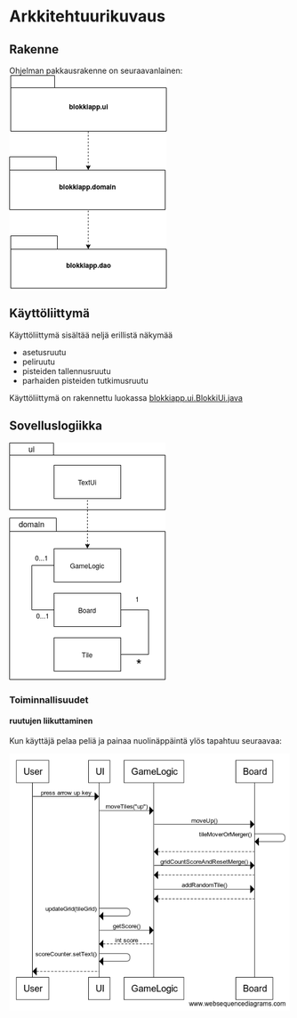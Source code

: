 # Arkkitehtuurikuvaus

## Rakenne
Ohjelman pakkausrakenne on seuraavanlainen:
![alt text](/dokumentointi/kuvat/blokkipakkausrakenne.png)

## Käyttöliittymä

Käyttöliittymä sisältää neljä erillistä näkymää
- asetusruutu
- peliruutu
- pisteiden tallennusruutu
- parhaiden pisteiden tutkimusruutu

Käyttöliittymä on rakennettu luokassa [blokkiapp.ui.BlokkiUi.java](https://github.com/glinoen/ot-harjoitustyo2020/blob/master/blokki/src/main/java/blokkiapp/ui/BlokkiUi.java)

## Sovelluslogiikka

![alt text](https://github.com/glinoen/ot-harjoitustyo2020/blob/master/dokumentointi/kuvat/pakkauskaavio.png)


### Toiminnallisuudet

#### ruutujen liikuttaminen

Kun käyttäjä pelaa peliä ja painaa nuolinäppäintä ylös tapahtuu seuraavaa:

![alt text](/dokumentointi/kuvat/sekvenssitile.png)
